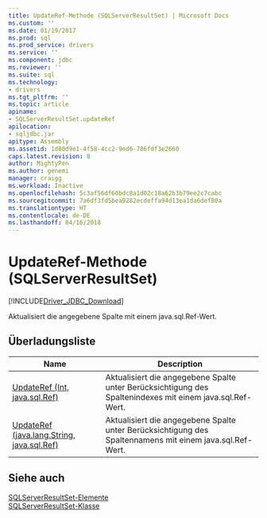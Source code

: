 ```yaml
---
title: UpdateRef-Methode (SQLServerResultSet) | Microsoft Docs
ms.custom: ''
ms.date: 01/19/2017
ms.prod: sql
ms.prod_service: drivers
ms.service: ''
ms.component: jdbc
ms.reviewer: ''
ms.suite: sql
ms.technology:
- drivers
ms.tgt_pltfrm: ''
ms.topic: article
apiname:
- SQLServerResultSet.updateRef
apilocation:
- sqljdbc.jar
apitype: Assembly
ms.assetid: 1d80d9e1-4f58-4cc2-9ed6-786fdf3e2660
caps.latest.revision: 8
author: MightyPen
ms.author: genemi
manager: craigg
ms.workload: Inactive
ms.openlocfilehash: 5c3af56df60bdc8a1d02c18a62b3b79ee2c7cabc
ms.sourcegitcommit: 7a6df3fd5bea9282ecdeffa94d13ea1da6def80a
ms.translationtype: HT
ms.contentlocale: de-DE
ms.lasthandoff: 04/16/2018
---
```

# <a name="updateref-method-sqlserverresultset"></a>UpdateRef-Methode (SQLServerResultSet)
[!INCLUDE[Driver_JDBC_Download](../../../includes/driver_jdbc_download.md)]

  Aktualisiert die angegebene Spalte mit einem java.sql.Ref-Wert.  
  
## <a name="overload-list"></a>Überladungsliste  
  
|Name|Description|  
|----------|-----------------|  
|[UpdateRef (Int, java.sql.Ref)](../../../connect/jdbc/reference/updateref-method-int-java-sql-ref.md)|Aktualisiert die angegebene Spalte unter Berücksichtigung des Spaltenindexes mit einem java.sql.Ref-Wert.|  
|[UpdateRef (java.lang.String, java.sql.Ref)](../../../connect/jdbc/reference/updateref-method-java-lang-string-java-sql-ref.md)|Aktualisiert die angegebene Spalte unter Berücksichtigung des Spaltennamens mit einem java.sql.Ref-Wert.|  
  
## <a name="see-also"></a>Siehe auch  
 [SQLServerResultSet-Elemente](../../../connect/jdbc/reference/sqlserverresultset-members.md)   
 [SQLServerResultSet-Klasse](../../../connect/jdbc/reference/sqlserverresultset-class.md)  
  
  
